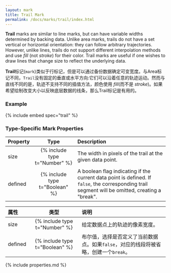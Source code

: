 ```yaml
---
layout: mark
title: Trail Mark
permalink: /docs/marks/trail/index.html
---
```


**Trail** marks are similar to line marks, but can have variable widths determined by backing data. Unlike area marks, trails do not have a set vertical or horizontal orientation: they can follow arbitrary trajectories. However, unlike lines, trails do not support different interpolation methods and use _fill_ (not _stroke_) for their color. Trail marks are useful if one wishes to draw lines that change size to reflect the underlying data.

**Trail**标记(`mark`)类似于行标记，但是可以通过备份数据确定可变宽度。与Area标记不同，`Trail`没有固定的垂直或水平方向:它们可以沿着任意的轨迹运动。然而与直线不同的是，轨迹不支持不同的插值方法，颜色使用 _fill_(而不是 _stroke_)。如果希望绘制改变大小以反映底层数据的线条，那么Trail标记是有用的。

### Example

{% include embed spec="trail" %}

### Type-Specific Mark Properties

| Property            | Type                           | Description   |
| :------------------ | :----------------------------: | :------------ |
| size                | {% include type t="Number" %}  | The width in pixels of the trail at the given data point. |
| defined             | {% include type t="Boolean" %} | A boolean flag indicating if the current data point is defined. If `false`, the corresponding trail segment will be omitted, creating a "break". |

| 属性            | 类型                           | 说明   |
| :------------------ | :----------------------------: | :------------ |
| size                | {% include type t="Number" %}  | 给定数据点上的轨迹的像素宽度。 |
| defined             | {% include type t="Boolean" %} | 布尔值，选择是否定义了当前数据点。如果`false`，对应的线段将被省略，创建一个`break`。 |

{% include properties.md %}
